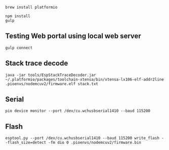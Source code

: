 

```
brew install platformio

npm install
gulp
```


## Testing Web portal using local web server

`gulp connect`

## Stack trace decode

`java -jar tools/EspStackTraceDecoder.jar ~/.platformio/packages/toolchain-xtensa/bin/xtensa-lx106-elf-addr2line .pioenvs/nodemcuv2/firmware.elf stack.txt`

## Serial

`pio device monitor --port /dev/cu.wchusbserial1410 --baud 115200`

## Flash

`esptool.py --port /dev/cu.wchusbserial1410 --baud 115200 write_flash --flash_size=detect -fm dio 0 .pioenvs/nodemcuv2/firmware.bin`
